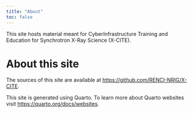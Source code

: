 ```yaml
---
title: "About"
toc: false
---
```


This site hosts material meant for CyberInfrastructure Training and
Education for Synchrotron X-Ray Science (X-CITE).


# About this site

The sources of this site are available at
<https://github.com/RENCI-NRIG/X-CITE>.

This site is generated using Quarto. To learn more about Quarto
websites visit <https://quarto.org/docs/websites>.
